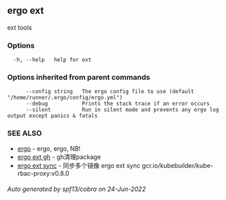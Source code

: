 ## ergo ext

ext tools

### Options

```
  -h, --help   help for ext
```

### Options inherited from parent commands

```
      --config string   The ergo config file to use (default "/home/runner/.ergo/config/ergo.yml")
      --debug           Prints the stack trace if an error occurs
      --silent          Run in silent mode and prevents any ergo log output except panics & fatals
```

### SEE ALSO

* [ergo](ergo.md)	 - ergo, ergo, NB!
* [ergo ext gh](ergo_ext_gh.md)	 - gh清理package
* [ergo ext sync](ergo_ext_sync.md)	 - 同步多个镜像 ergo ext sync gcr.io/kubebuilder/kube-rbac-proxy:v0.8.0

###### Auto generated by spf13/cobra on 24-Jun-2022
